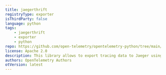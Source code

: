 ```yaml
---
title: jaegerthrift
registryType: exporter
isThirdParty: false
language: python
tags:
    - jaegerthrift
    - exporter
    - python
repo: https://github.com/open-telemetry/opentelemetry-python/tree/main/exporter/opentelemetry-exporter-jaeger-thrift
license: Apache 2.0
description: This library allows to export tracing data to Jaeger using Thrift.
authors: OpenTelemetry Authors
otVersion: latest
---
```


